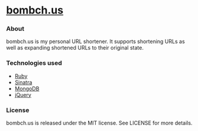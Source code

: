 # [bombch.us](http://bombch.us)

### About
bombch.us is my personal URL shortener. It supports shortening URLs as well as expanding shortened URLs to their original state.

### Technologies used
* [Ruby](http://www.ruby-lang.org/)
* [Sinatra](http://www.sinatrarb.com/)
* [MongoDB](http://www.mongodb.org/)
* [jQuery](http://jquery.com/)

### License
bombch.us is released under the MIT license. See LICENSE for more details.